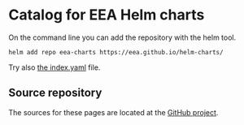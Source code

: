 # Catalog for EEA Helm charts

On the command line you can add the repository with the helm tool.

    helm add repo eea-charts https://eea.github.io/helm-charts/

Try also [the index.yaml](index.yaml) file.

## Source repository

The sources for these pages are located at the [GitHub project](https://github.com/eea/helm-charts).

